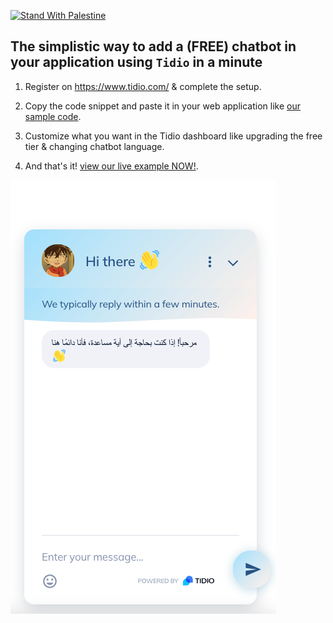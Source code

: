 [![Stand With Palestine](https://raw.githubusercontent.com/TheBSD/StandWithPalestine/main/banner-no-action.svg)](https://TheBSD.github.io/StandWithPalestine/)

## The simplistic way to add a (FREE) chatbot in your application using `Tidio` in a minute

1. Register on https://www.tidio.com/ & complete the setup.

2. Copy the code snippet and paste it in your web application like [our sample code](./index.html).

3. Customize what you want in the Tidio dashboard like upgrading the free tier & changing chatbot language.

4. And that's it! [view our live example NOW!](tidio-app.github.io).

![Screenshot](./image.png)
